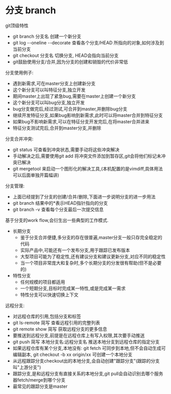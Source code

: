 # 分支 branch

git顶级特性

- git branch 分支名 创建一个新分支
- git log --oneline --decorate 查看各个分支/HEAD 所指向的对象,如何涉及到当前分支
- git checkout 分支名 切换分支, HEAD会指向当前分支
- git鼓励使用分支/合并,因为分支的创建和销毁的代价非常低

分支使用例子:
- 遇到新需求,可在master分支上创建新分支
- 这个新分支可以叫特征分支,独立开发
- 期间master上出现了紧急bug,需要在master上创建一个新分支
- 这个新分支可以叫bug分支,独立开发
- bug分支做完后,经过测试,可合并到master,并删除bug分支
- 继续开发特征分支,如果bug影响到新需求,此时可以将master合并到特征分支
- 如果bug不影响新需求,可以在特征分支开发完后,在将master合并进来
- 特征分支测试完后,合并到master分支,并删除

分支合并冲突:
- git status 可查看到冲突状态,需要手动将这些冲突解决
- 手动解决之后,需要使用git add 将冲突文件添加到暂存区,git会将他们标记未冲突已解决
- git mergetool 来启动一个图形化的解决工具,(本机配置的是vimdiff,具体用法可以后面单独开篇幅讲)

分支管理:
- 上面已经提到了分支的创建/合并/删除,下面进一步说明分支的进一步用法
- git branch 结果中的\*表示HEAD指针指向的分支
- git branch -v 查看每个分支最后一次提交信息

基于分支的work flow,会衍生出一些典型的工作模式.
- 长期分支
    - 鉴于分支合并便捷,多分支的存在很普遍,master分支一般只存完全稳定的代码
    - 实际产品中,可能还有一个发布分支,用于跟踪已发布版本
    - 大型项目可能为了稳定性,还有建议分支和建议更新分支,对应不同的稳定性
    - 当一个项目非常庞大和复杂时,多个长期分支的分发很有帮助(但不是必要的)
- 特性分支
    - 任何规模的项目都适用
    - 一个短期分支,目标时完成某一特性,或是完成某一需求
    - 特性分支可以快速切换上下文

远程分支:
- 对远程仓库的引用,包括分支和标签
- git ls-remote 简写 查看远程引用的完整列表
- git remote show 简写 获取远程分支的更多信息
- 要推送到远程分支,前提是在远程仓库上有写入权限,其次要手动推送
- git push 简写 本地分支名:远程分支名 推送本地分支到远程仓库的指定分支
- 如果远程仓库有某个分支,本地没有: git fetch 可同步到本地,但不会自动生成可编辑副本, git checkout -b xx origin/xx 可创建一个本地分支
- 从远程跟踪分支checkout出的本地分支,会自动创建"跟踪分支"(跟踪的分支叫"上游分支")
- 跟踪分支,是和远程分支有直接关系的本地分支,git pull会自动识别去哪个服务器fetch/merge到哪个分支
- 最常见的跟踪分支是master
